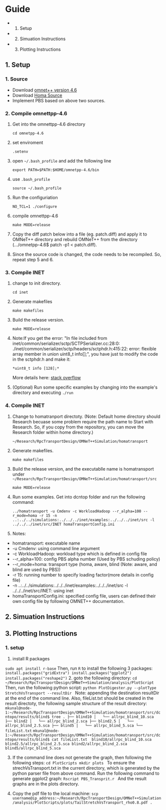 # Guide
  - 1. Setup 
  - 2. Simuation Instructions  
  - 3. Plotting Instructions

## 1. Setup
### 1. Source
  - Download [omnet++ version 4.6](https://omnetpp.org/download/old.html)
  - Download [Homa Source](https://github.com/PlatformLab/HomaSimulation/tree/omnet_simulations/RpcTransportDesign/OMNeT%2B%2BSimulation)
  - Implement PBS based on above two sources. 

### 2. Compile omnettpp-4.6 
1. Get into the omnettpp-4.6 directory
  
    ``cd omnetpp-4.6`` 

2. set enviroment
    
    ``.setenv``

3. open ``~/.bash_profile`` and add the following line 

    ``export PATH=$PATH:$HOME/omnetpp-4.6/bin`` 

4. use ``.bash_profile``
    
    ``source ~/.bash_profile``

5. Run the configuriation 
    
    ``NO_TCL=1 ./configure``

6. compile omnettpp-4.6

    ``make MODE=release``

7. Copy the diff patch below into a file (eg. patch.diff) and apply
    it to OMNeT++ directory and rebuild OMNeT++ from the directory
    (.../omnetpp-4.6$ patch -p1 < patch.diff). 
8. Since the source code is changed, the code needs to be 
    recompiled. So, repeat step 5 and 6. 

### 3. Compile INET
1. change to init directory. 
  
    ``cd inet`` 

2. Generate makefiles

    ``make makefiles`` 

3. Build the release version. 
  
    ``make MODE=release`` 

4. Note:If you get the error: "In file included from 
  inet/common/serializer/sctp/SCTPSerializer.cc:28:0: 
  ./inet/common/serializer/sctp/headers/sctphdr.h:415:22: 
  error: flexible array member in union uint8_t info[];", 
  you have just to modify the code in the sctphdr.h and make it:  

    ``*uint8_t info [128];*``

   More details here: [stack overflow](https://stackoverflow.com/questions/37969272/error-compiling-inet-framework-for-omnet:)

5. (Optional) Run some specific examples by changing into 
the example's directory and executing ``./run``

### 4. Compile INET  
1. Change to homatranport directoty. (Note: Default home directory should Research 
  becuase some problem require the path name to Start with Research. So, if you 
  copy from the repository, you can move the Research folder within home directory.) 
  
   ``~/Research/RpcTransportDesign/OMNeT++Simulation/homatransport``

2. Generate makefiles.
    
    ``make makefiles`` 

3. Build the release version, and the executablle name is homatransport under
    ``~/Research/RpcTransportDesign/OMNeT++Simulation/homatransport/src``
  
    ``make MODE=release``

4. Run some examples. Get into dcntop folder and run the following command:  
  
    ``../homatransport -u Cmdenv -c WorkloadHadoop --r_alpha=100 --r_mode=homa -r 15 -n ..:../../simulations:../../../inet/examples:../../../inet/src -l ../../../inet/src/INET homaTransportConfig.ini``

5. Notes: 
  
  - homatransport: executable name 
  - -u Cmdenv: using command line argument 
  - -c WorkloadHadoop: workload type which is defined in config file
  - --r_alpha=100: config PBS alpha number (Used by PBS schuding policy)
  - --r_mode=homa: transport type (homa, aware, blind (Note: aware, and blind are used by PBS))
  - -r 15: running number to specify loading factor(more details in config file)
  - -n ..:../../simulations:../../../inet/examples:../../../inet/src -l ../../../inet/src/INET: 
    using inet 
  - homaTransportConfig.ini: specified config file, users can defined their own config file by following
    OMNET++ documentation. 

## 2. Simuation Instructions  

## 3. Plotting Instructions 
### 1. setup 
1. install R packages 

  ``
  sudo apt install r-base
  ``
Then, run ``R`` to install the following 3 packages: 
  ``
  install.packages("gridExtra")
  install.packages("ggplot2")
  install.packages("reshape2")
  ``
2. goto the following directory: 
  ``
  cd ~/Research/RpcTransportDesign/OMNeT++Simulation/analysis/PlotScript
  ``
Then, run the following python script: 
  ``
  python PlotDigester.py --plotType StretchVsTransport --resultDir 
  ``
Note: appending the destination resultDir at the end of the command
line. Also, fileList.txt should be created in the result directoty,
the following sample structure of the result directory: 
  ``
  mkunal@node-1:~/Research/RpcTransportDesign/OMNeT++Simulation/homatransport/src/dcntopo/results/blind$ tree
  .
  ├── blind10
  │   └── allrpc_blind_10.sca
  ├── blind2
  │   └── allrpc_blind_2.sca
  ├── blind2.5
  │   └── allrpc_blind_2.5.sca
  ├── blind5
  │   └── allrpc_blind_5.sca
  └── fileList.txt
  ``
  ``
  mkunal@node-1:~/Research/RpcTransportDesign/OMNeT++Simulation/homatransport/src/dcntopo/results/blind$ cat fileList.txt 
  blind10/allrpc_blind_10.sca
  blind2.5/allrpc_blind_2.5.sca
  blind2/allrpc_blind_2.sca
  blind5/allrpc_blind_5.sca
  ``

3. If the command line does not generate the graph, then following 
  the following steps: 
  ``
  cd PlotScripts
  mkdir plots 
  ``
To ensure the strechVsTransport.txt in the current directory, which
is generated by the python parser file from above command. Run the 
following command to generate ggplot2 graph: 
  ``
  Rscript PBS_Transprit.r 
  ``
And the result graphs are in the plots directory. 

4. Copy the pdf file to the local machine: 
  ``
  scp username@ip_address:~/Research/RpcTransportDesign/OMNeT++Simulation/analysis/PlotScripts/plots/TailStretchVsTransport_rho0.8.pdf . 
  ``
